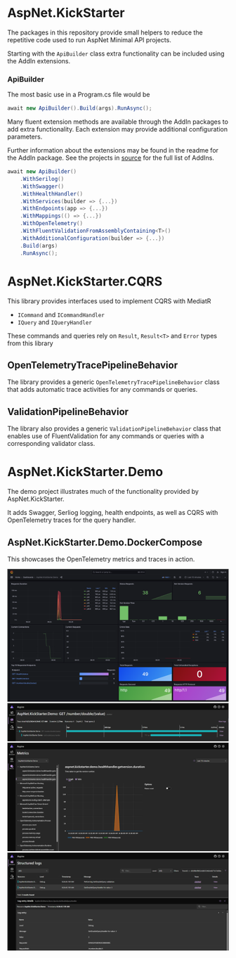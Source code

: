 # AspNet.KickStarter

The packages in this repository provide small helpers to reduce the repetitive code used to run AspNet Minimal API projects.

Starting with the `ApiBuilder` class extra functionality can be included using the AddIn extensions.

### ApiBuilder

The most basic use in a Program.cs file would be
```csharp
await new ApiBuilder().Build(args).RunAsync();
```

Many fluent extension methods are available through the AddIn packages to add extra functionality. Each extension may provide additional configuration parameters.

Further information about the extensions may be found in the readme for the AddIn package. See the projects in [source](src) for the full list of AddIns.

```csharp
await new ApiBuilder()
    .WithSerilog()
    .WithSwagger()
    .WithHealthHandler()
    .WithServices(builder => {...})
    .WithEndpoints(app => {...})
    .WithMappings(() => {...})
    .WithOpenTelemetry()
    .WithFluentValidationFromAssemblyContaining<T>()
    .WithAdditionalConfiguration(builder => {...})
    .Build(args)
    .RunAsync();
```

# AspNet.KickStarter.CQRS

This library provides interfaces used to implement CQRS with MediatR

* `ICommand` and `ICommandHandler`
* `IQuery` and `IQueryHandler`

These commands and queries rely on `Result`, `Result<T>` and `Error` types from this library

## OpenTelemetryTracePipelineBehavior

The library provides a generic `OpenTelemetryTracePipelineBehavior` class that adds automatic trace activities for any commands or queries.

## ValidationPipelineBehavior

The library also provides a generic `ValidationPipelineBehavior` class that enables use of FluentValidation for any commands or queries with a corresponding validator class.

# AspNet.KickStarter.Demo

The demo project illustrates much of the functionality provided by AspNet.KickStarter.

It adds Swagger, Serliog logging, health endpoints, as well as CQRS with OpenTelemetry traces for the query handler.

## AspNet.KickStarter.Demo.DockerCompose

This showcases the OpenTelemetry metrics and traces in action.


![Grafana](demo/images/grafana.png)
![Trace](demo/images/trace.png)
![Metrics](demo/images/metrics.png)
![Logs](demo/images/logs.png)
